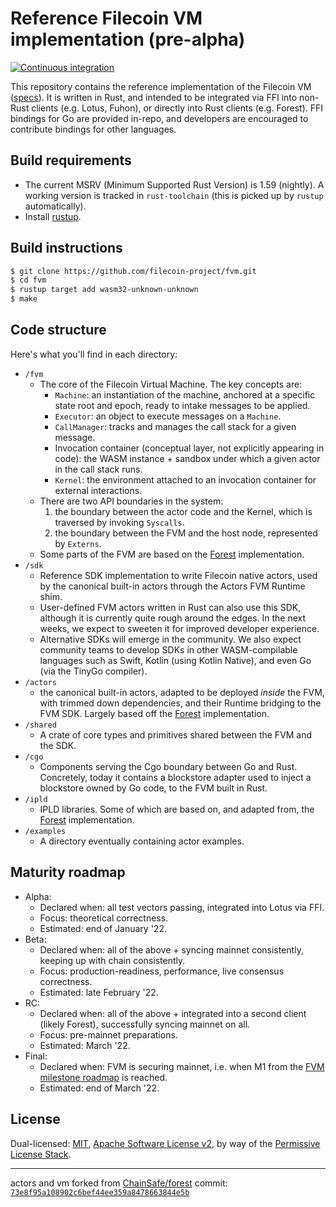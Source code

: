 # Reference Filecoin VM implementation (pre-alpha)

[![Continuous integration](https://github.com/filecoin-project/fvm/actions/workflows/ci.yml/badge.svg)](https://github.com/filecoin-project/fvm/actions/workflows/ci.yml)

This repository contains the reference implementation of the Filecoin VM ([specs](https://github.com/filecoin-project/fvm-project)). It is written in Rust, and intended to be integrated via FFI into non-Rust clients (e.g. Lotus, Fuhon), or directly into Rust clients (e.g. Forest). FFI bindings for Go are provided in-repo, and developers are encouraged to contribute bindings for other languages.

## Build requirements

* The current MSRV (Minimum Supported Rust Version) is 1.59 (nightly). A working version is tracked in `rust-toolchain` (this is picked up by `rustup` automatically).
* Install [rustup](https://rustup.rs/).

## Build instructions

```sh
$ git clone https://github.com/filecoin-project/fvm.git
$ cd fvm
$ rustup target add wasm32-unknown-unknown
$ make
```

## Code structure

Here's what you'll find in each directory:

- `/fvm`
  - The core of the Filecoin Virtual Machine. The key concepts are:
    - `Machine`: an instantiation of the machine, anchored at a specific state root and epoch, ready to intake messages to be applied.
    - `Executor`: an object to execute messages on a `Machine`.
    - `CallManager`: tracks and manages the call stack for a given message.
    - Invocation container (conceptual layer, not explicitly appearing in code): the WASM instance + sandbox under which a given actor in the call stack runs.
    - `Kernel`: the environment attached to an invocation container for external interactions.
  - There are two API boundaries in the system:
    1. the boundary between the actor code and the Kernel, which is traversed by invoking `Syscalls`.
    2. the boundary between the FVM and the host node, represented by `Externs`.
  - Some parts of the FVM are based on the [Forest](https://github.com/ChainSafe/forest) implementation.
- `/sdk`
  - Reference SDK implementation to write Filecoin native actors, used by the canonical built-in actors through the Actors FVM Runtime shim.
  - User-defined FVM actors written in Rust can also use this SDK, although it is currently quite rough around the edges. In the next weeks, we expect to sweeten it for improved developer experience.
  - Alternative SDKs will emerge in the community. We also expect community teams to develop SDKs in other WASM-compilable languages such as Swift, Kotlin (using Kotlin Native), and even Go (via the TinyGo compiler).
- `/actors`
  - the canonical built-in actors, adapted to be deployed _inside_ the FVM, with trimmed down dependencies, and their Runtime bridging to the FVM SDK. Largely based off the [Forest](https://github.com/ChainSafe/forest) implementation.
- `/shared`
  - A crate of core types and primitives shared between the FVM and the SDK.
- `/cgo`
  - Components serving the Cgo boundary between Go and Rust. Concretely, today it contains a blockstore adapter used to inject a blockstore owned by Go code, to the FVM built in Rust.
- `/ipld`
  - IPLD libraries. Some of which are based on, and adapted from, the [Forest](https://github.com/ChainSafe/forest) implementation.
- `/examples`
  - A directory eventually containing actor examples.

## Maturity roadmap

- Alpha:
  - Declared when: all test vectors passing, integrated into Lotus via FFI.
  - Focus: theoretical correctness.
  - Estimated: end of January '22.
- Beta: 
  - Declared when: all of the above + syncing mainnet consistently, keeping up with chain consistently.
  - Focus: production-readiness, performance, live consensus correctness.
  - Estimated: late February '22.
- RC:
  - Declared when: all of the above + integrated into a second client (likely Forest), successfully syncing mainnet on all.
  - Focus: pre-mainnet preparations.
  - Estimated: March '22.
- Final:
  - Declared when: FVM is securing mainnet, i.e. when M1 from the [FVM milestone roadmap](https://filecoin.io/blog/posts/introducing-the-filecoin-virtual-machine/) is reached.
  - Estimated: end of March '22.

## License

Dual-licensed: [MIT](./LICENSE-MIT), [Apache Software License v2](./LICENSE-APACHE), by way of the
[Permissive License Stack](https://protocol.ai/blog/announcing-the-permissive-license-stack/).

---

actors and vm forked from [ChainSafe/forest](https://github.com/ChainSafe/forest)
commit: [`73e8f95a108902c6bef44ee359a8478663844e5b`](https://github.com/ChainSafe/forest/commit/73e8f95a108902c6bef44ee359a8478663844e5b)

